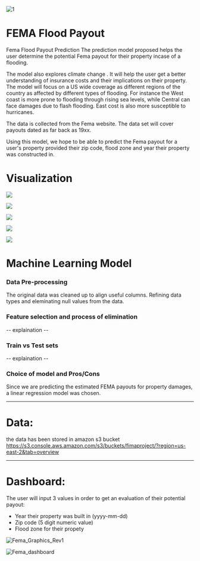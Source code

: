 ![1](https://github.com/hbostanchi/Fima_Flod_Payout/blob/master/pic/Screen%20Shot%202020-03-03%20at%202.44.54%20PM.png)

# FEMA Flood Payout
Fema Flood Payout Prediction
The prediction model proposed helps the user determine the potential Fema payout for their property incase of a flooding.

The model also explores climate change . It will help the user get a better understanding of insurance costs and their implications on their property. The model will focus on a US wide coverage as different regions of the country as affected by different types of flooding. For instance the West coast is more prone to flooding through rising sea levels, while Central can face damages due to flash flooding. East cost is also more susceptible to hurricanes.

The data is collected from the Fema website. The data set will cover payouts dated as far back as 19xx.

Using this model, we hope to be able to predict the Fema payout for a user's property provided their zip code, flood zone and year their property was constructed in.

# Visualization

![](https://github.com/hbostanchi/Fima_Flood_Payout/blob/Halleh/pic/Screen%20Shot%202020-03-06%20at%203.59.13%20PM.png)

![](https://github.com/hbostanchi/Fima_Flood_Payout/blob/Halleh/pic/Screen%20Shot%202020-03-06%20at%203.59.54%20PM.png)

![](https://github.com/hbostanchi/Fima_Flood_Payout/blob/Halleh/pic/Screen%20Shot%202020-03-06%20at%203.59.20%20PM.png)

![](https://github.com/hbostanchi/Fima_Flood_Payout/blob/Halleh/pic/Screen%20Shot%202020-03-06%20at%204.00.09%20PM.png)

![](https://github.com/hbostanchi/Fima_Flood_Payout/blob/Halleh/pic/Screen%20Shot%202020-03-06%20at%204.00.37%20PM.png)


# Machine Learning Model

### Data Pre-processing
The original data was cleaned up to align useful columns. Refining data types and eleminating null values from the data.

### Feature selection and process of elimination
-- explaination --

### Train vs Test sets
-- explaination --

### Choice of model and Pros/Cons
Since we are predicting the estimated FEMA payouts for property damages, a linear regression model was chosen.

----------------------------------------------------------------------------------------------------------------------------------------
# Data:
the data has been stored in amazon s3 bucket https://s3.console.aws.amazon.com/s3/buckets/fimaproject/?region=us-east-2&tab=overview

----------------------------------------------------------------------------------------------------------------------------------------
# Dashboard:
The user will input 3 values in order to get an evaluation of their potential payout:
  - Year their property was built in (yyyy-mm-dd)
  - Zip code (5 digit numeric value)
  - Flood zone for their propety

![Fema_Graphics_Rev1](https://github.com/hbostanchi/Fima_Flood_Payout/blob/Wish/Fema_Graphics_Rev1.PNG)

![Fema_dashboard](https://github.com/hbostanchi/Fima_Flood_Payout/blob/Halleh/pic/Screen%20Shot%202020-03-06%20at%203.55.29%20PM.png)
